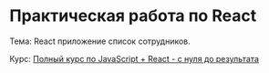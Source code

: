 # Практическая работа по React

Тема: React приложение список сотрудников.

Курс: [Полный курс по JavaScript + React - с нуля до результата](https://www.udemy.com/course/javascript_full/)
